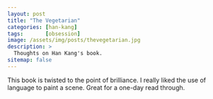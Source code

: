 ```yaml
---
layout: post
title: "The Vegetarian"
categories: [han-kang]
tags:       [obsession]
image: /assets/img/posts/thevegetarian.jpg
description: >
  Thoughts on Han Kang's book.
sitemap: false
---
```


This book is twisted to the point of brilliance. I really liked the use of language to paint a scene. Great for a one-day read through. 